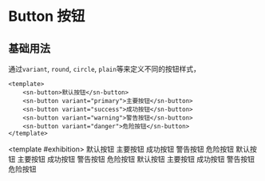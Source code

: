 # Button 按钮

## 基础用法
通过`variant`, `round`, `circle`, `plain`等来定义不同的按钮样式，

<exhibition-card :columns="5">
<!-- 这里需要空一格 -->

```js-vue
<template>
    <sn-button>默认按钮</sn-button>
    <sn-button variant="primary">主要按钮</sn-button>
    <sn-button variant="success">成功按钮</sn-button>
    <sn-button variant="warning">警告按钮</sn-button>
    <sn-button variant="danger">危险按钮</sn-button>
</template>
```
<template #exhibition>
    <sn-button>默认按钮</sn-button>
    <sn-button variant="primary">主要按钮</sn-button>
    <sn-button variant="success">成功按钮</sn-button>
    <sn-button variant="warning">警告按钮</sn-button>
    <sn-button variant="danger">危险按钮</sn-button>
    <sn-button>默认按钮</sn-button>
    <sn-button variant="primary">主要按钮</sn-button>
    <sn-button variant="success">成功按钮</sn-button>
    <sn-button variant="warning">警告按钮</sn-button>
    <sn-button variant="danger">危险按钮</sn-button>
    <sn-button>默认按钮</sn-button>
    <sn-button variant="primary">主要按钮</sn-button>
    <sn-button variant="success">成功按钮</sn-button>
    <sn-button variant="warning">警告按钮</sn-button>
    <sn-button variant="danger">危险按钮</sn-button>
</template>
</exhibition-card>